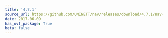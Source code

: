 ```yaml
---
title: '4.7.1'
source_url: https://github.com/UNINETT/nav/releases/download/4.7.1/nav-4.7.1.tar.gz
date: 2017-06-09
has_ovf_package: True
beta: false
---
```

